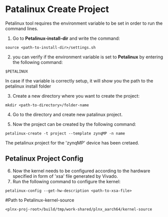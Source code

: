 # Patalinux Create Project

Petalinux tool requires the environment variable to be set in order to run the command lines.
1) Go to **Petalinux-install-dir** and write the command:

``
source <path-to-install-dir>/settings.sh
``

2) you can verify if the environment variable is set to **Petalinux** by entering the following command:

``
$PETALINUX
``

 In case if the variable is correctly setup, it will show you the path to the petalinux install folder

3) Create a new directory where you want to create the project:

``
mkdir <path-to-directory>/folder-name
``

4) Go to the directory and create new patalinux project.

5) Now the project can be created by the following command:

``
petalinux-create -t project --template zynqMP -n name 
``

The petalinux project for the 'zynqMP' device has been cretaed.

## Petalinux Project Config

6) Now the kernel needs to be configured according to the hardware specified in form of 'xsa' file generated by Vivado.
7) Run the following command to configure the kernel:



``
petalinux-config --get-hw-description <path-to-xsa-file>
``

#Path to Petalinux-kernel-source

``
 <plnx-proj-root>/build/tmp/work-shared/plnx_aarch64/kernel-source
 ``

 
